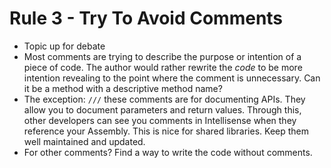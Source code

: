 # Rule 3 - Try To Avoid Comments

* Topic up for debate
* Most comments are trying to describe the purpose or intention of a piece of code. The author would rather rewrite the *code* to be more intention revealing to the point where the comment is unnecessary. Can it be a method with a descriptive method name?
* The exception: `///` these comments are for documenting APIs. They allow you to document parameters and return values. Through this, other developers can see you comments in Intellisense when they reference your Assembly. This is nice for shared libraries. Keep them well maintained and updated.
* For other comments? Find a way to write the code without comments.
